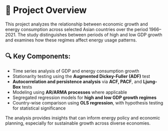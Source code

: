 # 📘 Project Overview

This project analyzes the relationship between economic growth and energy consumption across selected Asian countries over the period 1966–2021. The study distinguishes between periods of high and low GDP growth and examines how these regimes affect energy usage patterns.

## 🔍 Key Components:
- Time series analysis of GDP and energy consumption growth  
- Stationarity testing using the **Augmented Dickey-Fuller (ADF)** test  
- **Autocorrelation and persistence analysis** via **ACF, PACF**, and **Ljung-Box** tests  
- Modeling using **AR/ARMA processes** where applicable  
- Segregated regression models for **high and low GDP growth regimes**  
- Country-wise comparison using **OLS regression**, with hypothesis testing for statistical significance  

The analysis provides insights that can inform energy policy and economic planning, especially for sustainable growth across diverse economies.

